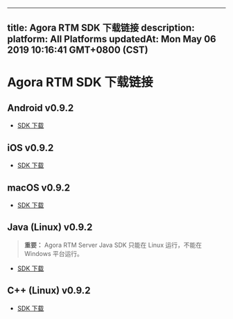 
---
title: Agora RTM SDK 下载链接
description: 
platform: All Platforms
updatedAt: Mon May 06 2019 10:16:41 GMT+0800 (CST)
---
# Agora RTM SDK 下载链接
## Android v0.9.2

- [SDK 下载](http://download.agora.io/rtmsdk/release/Agora_RTM_SDK_for_Android_v0_9_2.zip)

## iOS v0.9.2

- [SDK 下载](http://download.agora.io/rtmsdk/release/Agora_RTM_SDK_for_iOS_v0_9_2.zip)

## macOS v0.9.2

- [SDK 下载](http://download.agora.io/rtmsdk/release/Agora_RTM_SDK_for_Mac_v0_9_2.zip)

## Java (Linux) v0.9.2

> **重要：** Agora RTM Server Java SDK 只能在 Linux 运行，不能在 Windows 平台运行。 

- [SDK 下载](http://download.agora.io/rtmsdk/release/Agora_RTM_SDK_for_Linux_Java_v0_9_2.zip) 

## C++ (Linux) v0.9.2

- [SDK 下载](http://download.agora.io/rtmsdk/release/Agora_RTM_SDK_for_Linux_v0_9_2.zip)
